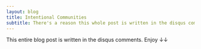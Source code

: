 ```yaml
---
layout: blog
title: Intentional Communities
subtitle: There's a reason this whole post is written in the disqus comments
---
```


This entire blog post is written in the disqus comments. Enjoy &darr;&darr;
